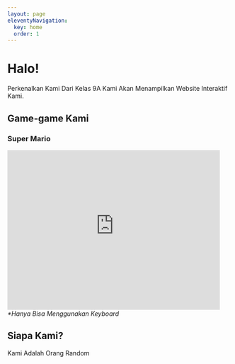 ```yaml
---
layout: page
eleventyNavigation:
  key: home
  order: 1
---
```


# Halo!
Perkenalkan Kami Dari Kelas 9A Kami Akan Menampilkan Website Interaktif Kami.

## Game-game Kami

### Super Mario
<link rel="stylesheet" href="/assets/theming/frame.css">
<div style="--aspect-ratio: 4/3;">
  <iframe 
    src="https://scratch-game.vercel.app"
    width="480"
    height="360"
    frameborder="0"
  >
  </iframe>
</div>
<i>*Hanya Bisa Menggunakan Keyboard</i>

## Siapa Kami?
Kami Adalah Orang Random

